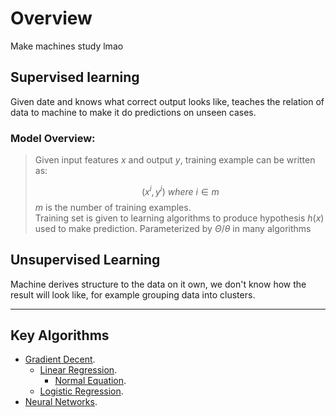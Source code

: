 # Overview

Make machines study lmao

## Supervised learning  
Given date and knows what correct output looks like, teaches the relation of data to machine to make it do predictions on unseen cases. 

### Model Overview: 

> Given input features $x$ and output $y$, training example can be written as:  
>
> $$ (x^i, y^i) \ where \ i \in m$$
> $m$ is the number of training examples.  
> Training set is given to learning algorithms to produce hypothesis $h(x)$ used to make prediction. Parameterized by $\Theta/\theta$ in many algorithms

## Unsupervised Learning

Machine derives structure to the data on it own, we don't know how the result will look like, for example grouping data into clusters.

---

## Key Algorithms

- [Gradient Decent](Gradient_descent.md).
    - [Linear Regression](Linear_regression.md).
        - [Normal Equation](Normal_equation.md).
    - [Logistic Regression](Logistic_regression.md).
- [Neural Networks](Neural_networks.md).
